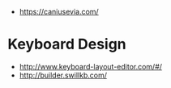 
* https://caniusevia.com/


# Keyboard Design

* http://www.keyboard-layout-editor.com/#/
* http://builder.swillkb.com/

